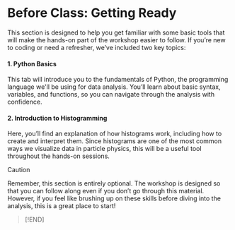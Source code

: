 # Before Class: Getting Ready

This section is designed to help you get familiar with some basic tools that will make the hands-on part of the workshop easier to follow. If you’re new to coding or need a refresher, we’ve included two key topics:

#### 1. Python Basics

This tab will introduce you to the fundamentals of Python, the programming language we'll be using for data analysis. You’ll learn about basic syntax, variables, and functions, so you can navigate through the analysis with confidence.

#### 2. Introduction to Histogramming

Here, you’ll find an explanation of how histograms work, including how to create and interpret them. Since histograms are one of the most common ways we visualize data in particle physics, this will be a useful tool throughout the hands-on sessions.

> [!CAUTION] 
Remember, this section is entirely optional. The workshop is designed so that you can follow along even if you don’t go through this material. However, if you feel like brushing up on these skills before diving into the analysis, this is a great place to start!
> [!END]
